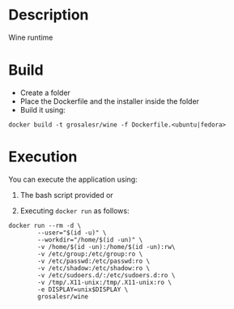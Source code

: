 # Description

Wine runtime

# Build

* Create a folder
* Place the Dockerfile and the installer inside the folder
* Build it using:
```
docker build -t grosalesr/wine -f Dockerfile.<ubuntu|fedora>
```

# Execution

You can execute the application using:

1. The bash script provided or 

1. Executing `docker run` as follows:
```
docker run --rm -d \
        --user="$(id -u)" \
        --workdir="/home/$(id -un)" \
        -v /home/$(id -un):/home/$(id -un):rw\
        -v /etc/group:/etc/group:ro \
        -v /etc/passwd:/etc/passwd:ro \
        -v /etc/shadow:/etc/shadow:ro \
        -v /etc/sudoers.d/:/etc/sudoers.d:ro \
        -v /tmp/.X11-unix:/tmp/.X11-unix:ro \
        -e DISPLAY=unix$DISPLAY \
        grosalesr/wine
```
